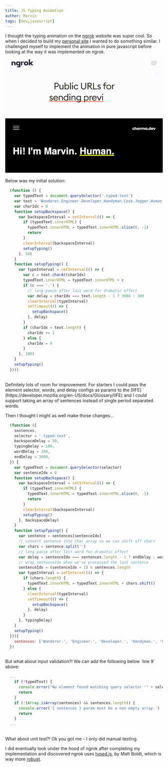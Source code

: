 ```yaml
--- 
title: JS Typing Animation
author: Marvin
tags: [dev,javascript]   
--- 
```


I thought the typing animation on the [ngrok](https://ngrok.com/) website was super cool. So when I decided to build my [personal site](https://charma.dev) I wanted to do something similar. I challenged myself to implement the animation in pure javascript before looking at the way it was implemented on ngrok.

![Typing - ngrok/typed-js](/assets/img/typing-ngrok.gif)

![Typing - charma.dev](/assets/img/typing-charma.gif)

Below was my initial solution:

```javascript
  (function () {
    var typedText = document.querySelector('.typed-text')
    var text = 'Wanderer.Engineer.Developer.Handyman.Cook.Jogger.Human.'
    var charIdx = 0
    function setupBackspace() {
      var backspaceInterval = setInterval(() => {
        if (typedText.innerHTML) {
          typedText.innerHTML = typedText.innerHTML.slice(0, -1)
          return
        }
        clearInterval(backspaceInterval)
        setupTyping()
      }, 50)
    }
    function setupTyping() {
      var typeInterval = setInterval(() => {
        var c = text.charAt(charIdx)
        typedText.innerHTML = typedText.innerHTML + c
        if (c === '.') {
          // long pause after last word for dramatic effect
          var delay = charIdx === text.length - 1 ? 3000 : 300
          clearInterval(typeInterval)
          setTimeout(() => {
            setupBackspace()
          }, delay)
        }
        if (charIdx < text.length) {
          charIdx += 1
        } else {
          charIdx = 0
        }
      }, 100)
    }
    setupTyping()
  })()
```
<br/>
Definitely lots of room for improvement. For starters I could pass the element selector, words, and delay configs as params to the [IIFE](https://developer.mozilla.org/en-US/docs/Glossary/IIFE) and I could support taking an array of sentences instead of single period separated words.

Then I thought I might as well make those changes...

```javascript
  (function ({
    sentences,
    selector = '.typed-text',
    backspaceDelay = 50,
    typingDelay = 100,
    wordDelay = 300,
    endDelay = 3000,
  }) {
    var typedText = document.querySelector(selector)
    var sentenceIdx = 0
    function setupBackspace() {
      var backspaceInterval = setInterval(() => {
        if (typedText.innerHTML) {
          typedText.innerHTML = typedText.innerHTML.slice(0, -1)
          return
        }
        clearInterval(backspaceInterval)
        setupTyping()
      }, backspaceDelay)
    }
    function setupTyping() {
      var sentence = sentences[sentenceIdx]
      // convert sentence into char array so we can shift off chars
      var chars = sentence.split('') 
      // long pause after last word for dramatic effect
      var delay = sentenceIdx === sentences.length - 1 ? endDelay : wordDelay
      // wrap sentenceIdx when we've processed the last sentence
      sentenceIdx = (sentenceIdx + 1) % sentences.length
      var typeInterval = setInterval(() => {
        if (chars.length) {
          typedText.innerHTML = typedText.innerHTML + chars.shift()
        } else {
          clearInterval(typeInterval)
          setTimeout(() => {
            setupBackspace()
          }, delay)
        }
      }, typingDelay)
    }
    setupTyping()
  })({
    sentences: ['Wanderer.', 'Engineer.', 'Developer.', 'Handyman.', 'Cook.', 'Jogger.', 'Human.'],
  })
```
<br/>
But what about input validation?! We can add the following below `line 9` above: 

```javascript
  ...
    if (!typedText) {
      console.error("No element found matching query selector '" + selector + "'")
      return
    }
    if (!(Array.isArray(sentences) && sentences.length)) {
      console.error('{ sentences } param must be a non empty array.')
      return
    }
  ...
```
<br/>
What about unit test?! Ok you got me - I only did manual testing. 

I did eventually look under the hood of ngrok after completing my implementation and discovered ngrok uses [typed.js](https://mattboldt.com/demos/typed-js/), by Matt Boldt, which is way more [robust](https://github.com/mattboldt/typed.js/blob/master/lib/typed.js).
